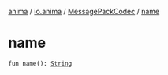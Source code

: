 [anima](../../index.md) / [io.anima](../index.md) / [MessagePackCodec](index.md) / [name](./name.md)

# name

`fun name(): `[`String`](https://kotlinlang.org/api/latest/jvm/stdlib/kotlin/-string/index.html)